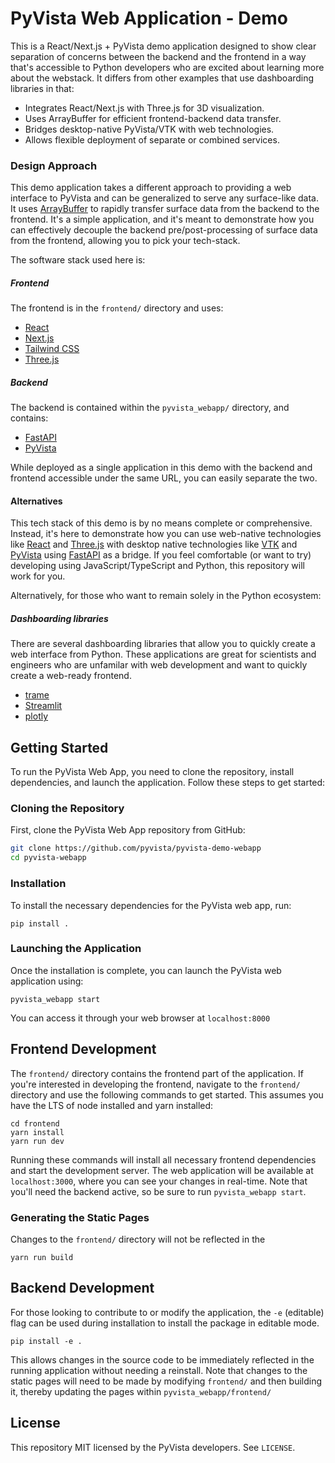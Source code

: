 # PyVista Web Application - Demo

This is a React/Next.js + PyVista demo application designed to show clear separation of concerns between the backend and the frontend in a way that's accessible to Python developers who are excited about learning more about the webstack. It differs from other examples that use dashboarding libraries in that:

- Integrates React/Next.js with Three.js for 3D visualization.
- Uses ArrayBuffer for efficient frontend-backend data transfer.
- Bridges desktop-native PyVista/VTK with web technologies.
- Allows flexible deployment of separate or combined services.

### Design Approach

This demo application takes a different approach to providing a web interface to PyVista and can be generalized to serve any surface-like data. It uses [ArrayBuffer](https://developer.mozilla.org/en-US/docs/Web/JavaScript/Reference/Global_Objects/ArrayBuffer) to rapidly transfer surface data from the backend to the frontend. It's a simple application, and it's meant to demonstrate how you can effectively decouple the backend pre/post-processing of surface data from the frontend, allowing you to pick your tech-stack.

The software stack used here is:

##### Frontend

The frontend is in the `frontend/` directory and uses:

- [React](https://react.dev/)
- [Next.js](https://nextjs.org/)
- [Tailwind CSS](https://tailwindcss.com/)
- [Three.js](https://threejs.org/)

##### Backend

The backend is contained within the `pyvista_webapp/` directory, and contains:

- [FastAPI](https://fastapi.tiangolo.com/)
- [PyVista](https://docs.pyvista.org/)

While deployed as a single application in this demo with the backend and frontend accessible under the same URL, you can easily separate the two.

#### Alternatives

This tech stack of this demo is by no means complete or comprehensive. Instead, it's here to demonstrate how you can use web-native technologies like [React](https://react.dev/) and [Three.js](https://threejs.org/) with desktop native technologies like [VTK](https://vtk.org/) and [PyVista](https://docs.pyvista.org) using [FastAPI](https://fastapi.tiangolo.com/) as a bridge. If you feel comfortable (or want to try) developing using JavaScript/TypeScript and Python, this repository will work for you.

Alternatively, for those who want to remain solely in the Python ecosystem:

##### Dashboarding libraries

There are several dashboarding libraries that allow you to quickly create a web interface from Python. These applications are great for scientists and engineers who are unfamilar with web development and want to quickly create a web-ready frontend.

- [trame](https://kitware.github.io/trame/)
- [Streamlit](https://streamlit.io/)
- [plotly](https://plotly.com/)


## Getting Started

To run the PyVista Web App, you need to clone the repository, install dependencies, and launch the application. Follow these steps to get started:

### Cloning the Repository

First, clone the PyVista Web App repository from GitHub:

```bash
git clone https://github.com/pyvista/pyvista-demo-webapp
cd pyvista-webapp
```

### Installation

To install the necessary dependencies for the PyVista web app, run:

```
pip install .

```

### Launching the Application

Once the installation is complete, you can launch the PyVista web application using:

```
pyvista_webapp start
```

You can access it through your web browser at `localhost:8000`

## Frontend Development

The `frontend/` directory contains the frontend part of the application. If you're interested in developing the frontend, navigate to the `frontend/` directory and use the following commands to get started. This assumes you have the LTS of node installed and yarn installed:


```
cd frontend
yarn install
yarn run dev
```

Running these commands will install all necessary frontend dependencies and start the development server. The web application will be available at `localhost:3000`, where you can see your changes in real-time. Note that you'll need the backend active, so be sure to run `pyvista_webapp start`.

### Generating the Static Pages

Changes to the `frontend/` directory will not be reflected in the 

```
yarn run build
```

## Backend Development

For those looking to contribute to or modify the application, the `-e` (editable) flag can be used during installation to install the package in editable mode.

```
pip install -e .
```

This allows changes in the source code to be immediately reflected in the running application without needing a reinstall. Note that changes to the static pages will need to be made by modifying `frontend/` and then building it, thereby updating the pages within `pyvista_webapp/frontend/`


## License

This repository MIT licensed by the PyVista developers. See `LICENSE`.
